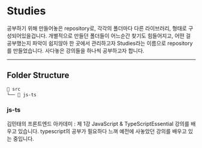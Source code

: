 # Studies

공부하기 위해 만들어놓은 repository로,
각각의 폴더마다 다른 라이브러리, 형태로 구성되어있을겁니다.
개별적으로 만들던 폴더들이 어느순간 찾기도 힘들어지고,
어떤 걸 공부했는지 파악이 쉽지않아
한 곳에서 관리하고자 Studies라는 이름으로 repository를 만들었습니다.
사다놓은 강의들을 하나씩 공부하고자 합니다.

---

## Folder Structure

```bash
📁 src
└── 📁 js-ts
```

### js-ts

김민태의 프론트엔드 아카데미 : 제 1강 JavaScript & TypeScriptEssential 강의를 배우고 있습니다.
typescript의 공부가 필요하다 느껴 예전에 사놓았던 강의를 배우고 있는 중입니다.
